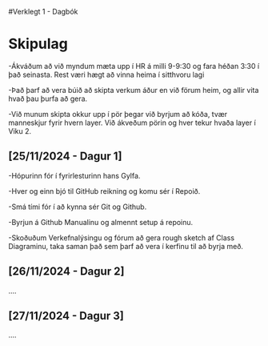 #Verklegt 1 - Dagbók

# Skipulag

-Ákváðum að við myndum mæta upp í HR á milli 9-9:30 og fara héðan 3:30 í það seinasta. Rest væri hægt að vinna heima í sitthvoru lagi

-Það þarf að vera búið að skipta verkum áður en við förum heim, og allir vita hvað þau þurfa að gera.

-Við munum skipta okkur upp í pör þegar við byrjum að kóða, tvær manneskjur fyrir hvern layer. Við ákveðum pörin og hver tekur hvaða layer í Viku 2.

## [25/11/2024 - Dagur 1]

-Hópurinn fór í fyrirlesturinn hans Gylfa.

-Hver og einn bjó til GitHub reikning og komu sér í Repoið.

-Smá tími fór í að kynna sér Git og Github.

-Byrjun á Github Manualinu og almennt setup á repoinu.

-Skoðuðum Verkefnalýsingu og fórum að gera rough sketch af Class Diagraminu, taka saman það sem þarf að vera í kerfinu til að byrja með.

## [26/11/2024 - Dagur 2]

....

## [27/11/2024 - Dagur 3]

....
